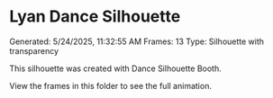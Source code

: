 # Lyan Dance Silhouette
Generated: 5/24/2025, 11:32:55 AM
Frames: 13
Type: Silhouette with transparency
    
This silhouette was created with Dance Silhouette Booth.
    
View the frames in this folder to see the full animation.